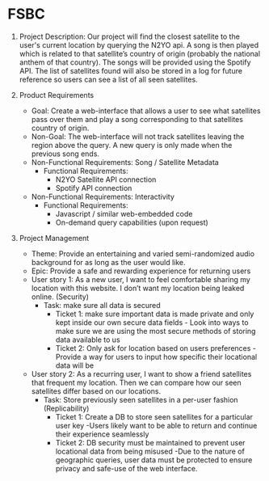 # FSBC
1) Project Description: Our project will find the closest satellite to the user's current location by querying the N2YO api. A song is then played which is related to that satellite’s country of origin (probably the national anthem of that country). The songs will be provided using the Spotify API. The list of satellites found will also be stored in a log for future reference so users can see a list of all seen satellites.

2) Product Requirements
   - Goal: Create a web-interface that allows a user to see what satellites pass over them and play a song corresponding to that satellites country of origin.
   - Non-Goal: The web-interface will not track satellites leaving the region above the query. A new query is only made when the previous song ends.
   - Non-Functional Requirements: Song / Satellite Metadata
		- Functional Requirements:
			- N2YO Satellite API connection
			- Spotify API connection
   - Non-Functional Requirements: Interactivity
		- Functional Requirements:
			- Javascript / similar web-embedded code
			- On-demand query capabilities (upon request)


3) Project Management
	- Theme: Provide an entertaining and varied semi-randomized audio background for as long as the user would like.
	- Epic: Provide a safe and rewarding experience for returning users
	- User story 1: As a new user, I want to feel comfortable sharing my location with this website. I don’t want my location being leaked online. (Security)
		- Task: make sure all data is secured
   			- Ticket 1: make sure important data is made private and only kept inside our own secure data fields
         			- Look into ways to make sure we are using the most secure methods of storing data available to us
   			- Ticket 2: Only ask for location based on users preferences 
         			-Provide a way for users to input how specific their locational data will be
	- User story 2: As a recurring user, I want to show a friend satellites that frequent my location. Then we can compare how our seen satellites differ based on our locations.
		- Task: Store previously seen satellites in a per-user fashion (Replicability)
   			- Ticket 1: Create a DB to store seen satellites for a particular user key
         			-Users likely want to be able to return and continue their experience seamlessly
   			- Ticket 2: DB security must be maintained to prevent user locational data from being misused
         			-Due to the nature of geographic queries, user data must be protected to ensure privacy and safe-use of the web interface.


